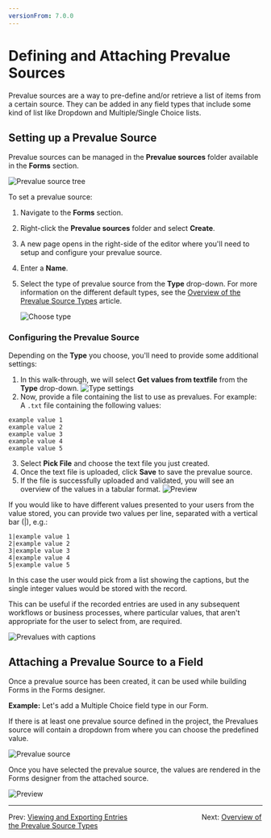 ```yaml
---
versionFrom: 7.0.0
---
```


# Defining and Attaching Prevalue Sources

Prevalue sources are a way to pre-define and/or retrieve a list of items from a certain source. They can be added in any field types that include some kind of list like Dropdown and Multiple/Single Choice lists.

## Setting up a Prevalue Source

Prevalue sources can be managed in the **Prevalue sources** folder available in the **Forms** section.

![Prevalue source tree](images/prevaluesourcetree.png)

To set a prevalue source:

1. Navigate to the **Forms** section.
2. Right-click the **Prevalue sources** folder and select **Create**.
3. A new page opens in the right-side of the editor where you'll need to setup and configure your prevalue source.
4. Enter a **Name**.
5. Select the type of prevalue source from the **Type** drop-down. For more information on the different default types, see the [Overview of the Prevalue Source Types](Prevalue-source-types) article.

    ![Choose type](images/choosetype.png)

### Configuring the Prevalue Source

Depending on the **Type** you choose, you'll need to provide some additional settings:

1. In this walk-through, we will select **Get values from textfile** from the **Type** drop-down.
    ![Type settings](images/typesettings.png)
2. Now, provide a file containing the list to use as prevalues. For example: A `.txt` file containing the following values:

```Text
example value 1
example value 2
example value 3
example value 4
example value 5
```

3. Select **Pick File** and choose the text file you just created.
4. Once the text file is uploaded, click **Save** to save the prevalue source.
5. If the file is successfully uploaded and validated, you will see an overview of the values in a tabular format.
    ![Preview](images/preview.png)

If you would like to have different values presented to your users from the value stored, you can provide two values per line, separated with a vertical bar (|), e.g.:

```Text
1|example value 1
2|example value 2
3|example value 3
4|example value 4
5|example value 5
```

In this case the user would pick from a list showing the captions, but the single integer values would be stored with the record.

This can be useful if the recorded entries are used in any subsequent workflows or business processes, where particular values, that aren't appropriate for the user to select from, are required.

![Prevalues with captions](images/Prevalues-with-caption.png)

## Attaching a Prevalue Source to a Field

Once a prevalue source has been created, it can be used while building Forms in the Forms designer.

**Example:**
Let's add a Multiple Choice field type in our Form.

If there is at least one prevalue source defined in the project, the Prevalues source will contain a dropdown from where you can choose the predefined value.

![Prevalue source](images/FieldPrevalueSource.png)

Once you have selected the prevalue source, the values are rendered in the Forms designer from the attached source.

![Preview](images/fieldpreview.png)

---

Prev: [Viewing and Exporting Entries](../Viewing-and-Exporting-Entries/index.md) &emsp; &emsp; &emsp; &emsp; &emsp; &emsp; &emsp; &emsp; Next: [Overview of the Prevalue Source Types](../Defining-and-Attaching-Prevaluesources/Prevalue-source-types/index.md)
